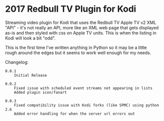 # 2017 Redbull TV Plugin for Kodi
Streaming video plugin for Kodi that uses the Redbull TV Apple TV v2 XML "API" - it's not really an API, more like an XML web page that gets displayed as-is and then styled with css on Apple TV units. This is when the listing in Kodi will look a bit "odd".

This is the first time I've written anything in Python so it may be a little rough around the edges but it seems to work well enough for my needs.

Changelog:

	0.0.1
		Initial Release
		
	0.0.2
		Fixed issue with scheduled event streams not appearing in lists
		Added plugin icon/fanart
		
	0.0.3
		Fixed compatibility issue with Kodi forks (like SPMC) using python 2.6
		Added error handling for when the server url errors out
